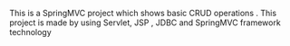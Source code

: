 This is a SpringMVC project which shows basic CRUD operations . This project is made by using Servlet, JSP , JDBC and SpringMVC framework technology
